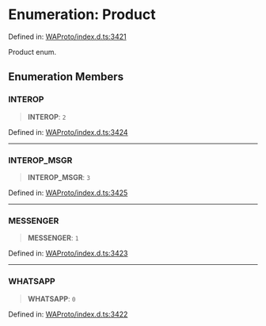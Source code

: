 # Enumeration: Product

Defined in: [WAProto/index.d.ts:3421](https://github.com/Riders004/Tv/blob/3d6aaf6f3efb499dc9d0ca82bb24083bb45a8478/WAProto/index.d.ts#L3421)

Product enum.

## Enumeration Members

### INTEROP

> **INTEROP**: `2`

Defined in: [WAProto/index.d.ts:3424](https://github.com/Riders004/Tv/blob/3d6aaf6f3efb499dc9d0ca82bb24083bb45a8478/WAProto/index.d.ts#L3424)

***

### INTEROP\_MSGR

> **INTEROP\_MSGR**: `3`

Defined in: [WAProto/index.d.ts:3425](https://github.com/Riders004/Tv/blob/3d6aaf6f3efb499dc9d0ca82bb24083bb45a8478/WAProto/index.d.ts#L3425)

***

### MESSENGER

> **MESSENGER**: `1`

Defined in: [WAProto/index.d.ts:3423](https://github.com/Riders004/Tv/blob/3d6aaf6f3efb499dc9d0ca82bb24083bb45a8478/WAProto/index.d.ts#L3423)

***

### WHATSAPP

> **WHATSAPP**: `0`

Defined in: [WAProto/index.d.ts:3422](https://github.com/Riders004/Tv/blob/3d6aaf6f3efb499dc9d0ca82bb24083bb45a8478/WAProto/index.d.ts#L3422)
